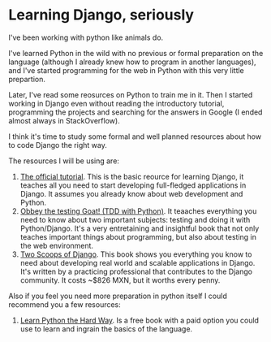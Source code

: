 # Learning Django, seriously

I've been working with python like animals do.

I've learned Python in the wild with no previous or formal preparation on the language (although I already knew 
how to program in another languages), and I've started programming for the web in Python with this very little prepartion.

Later, I've read some reosurces on Python to train me in it. Then I started working in Django even
without reading the introductory tutorial, programming the projects and searching for the answers 
in Google (I ended almost always in StackOverflow).

I think it's time to study some formal and well planned resources about how to code Django the right way.

The resources I will be using are:

1. [The official tutorial](https://docs.djangoproject.com/en/2.0/intro/tutorial01/). This is the basic reource for learning 
Django, it teaches all you need to start developing full-fledged applications in Django. It assumes you already know about web development and Python.
2. [Obbey the testing Goat! (TDD with Python)](https://www.obeythetestinggoat.com/pages/book.html#toc). It teaaches everything you need to know about two important subjects: testing and doing it with Python/Django. It's a very entretaining and insightful book that not only teaches important things about programming, but also about testing in the web environment.
3. [Two Scoops of Django](https://www.twoscoopspress.com/products/two-scoops-of-django-1-11). This book shows you everything you know to need about developing real world and scalable applications in Django. It's written by a practicing professional that contributes to the Django community. It costs ~$826 MXN, but it worths every penny.

Also if you feel you need more preparation in python itself I could recommend you a few resources:

1. [Learn Python the Hard Way](https://learnpythonthehardway.org/). Is a free book with a paid option you could use to learn and ingrain the basics of the language.
